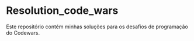 # Resolution_code_wars
Este repositório contém minhas soluções para os desafios de programação do Codewars.
